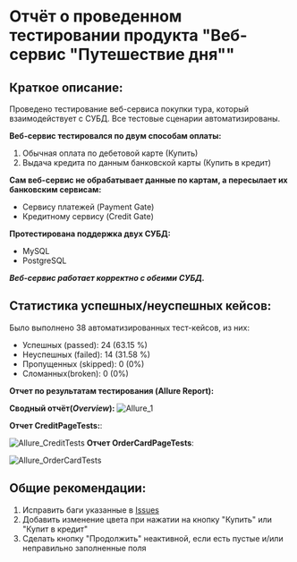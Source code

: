 # Отчёт о проведенном тестировании продукта "Веб-сервис "Путешествие дня""
## Краткое описание:

Проведено тестирование веб-сервиса покупки тура, который взаимодействует с СУБД. Все тестовые сценарии автоматизированы.

**Веб-сервис тестировался по двум способам оплаты:**
1. Обычная оплата по дебетовой карте (Купить)
2. Выдача кредита по данным банковской карты (Купить в кредит)

**Сам веб-сервис не обрабатывает данные по картам, а пересылает их банковским сервисам:**
- Сервису платежей (Payment Gate)
- Кредитному сервису (Credit Gate)
  
**Протестирована поддержка двух СУБД:**
- MySQL
- PostgreSQL
  
**_Веб-сервис работает корректно с обеими СУБД._**

## Статистика успешных/неуспешных кейсов:

Было выполнено 38 автоматизированных тест-кейсов, из них:
- Успешных (passed): 24 (63.15 %)
- Неуспешных (failed): 14 (31.58 %)
- Пропущенных (skipped): 0 (0%)
- Сломанных(broken): 0 (0%)
  
**Отчет по результатам тестирования (Allure Report):**
  
  **Сводный отчёт(_Overview_):**
  ![Allure_1](https://github.com/MaryDik/Diplom_QA-58/assets/125306404/b5adfb25-7ac5-4a96-9e73-dabce3ce5bf3)

  **Отчет CreditPageTests:**:
  
  ![Allure_CreditTests](https://github.com/MaryDik/Diplom_QA-58/assets/125306404/b86cfad0-67b5-4960-8a84-befe1eb413e4)
   **Отчет OrderCardPageTests**:

  ![Allure_OrderCardTests](https://github.com/MaryDik/Diplom_QA-58/assets/125306404/231674cb-c8eb-4d3e-a867-736a363089ba)

## Общие рекомендации:
1. Исправить баги указанные в [Issues](https://github.com/MaryDik/Diplom_QA-58/issues)
2. Добавить изменение цвета при нажатии на кнопку "Купить" или "Купит в кредит"
3. Сделать кнопку "Продолжить" неактивной, если есть пустые и/или неправильно заполненные поля
   

  
